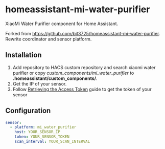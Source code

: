 # homeassistant-mi-water-purifier
XiaoMi Water Purifier component for Home Assistant.

Forked from https://github.com/bit3725/homeassistant-mi-water-purifier.
Rewrite coordinator and sensor platform.

## Installation

1. Add repository to HACS custom repository and search xiaomi water purifier or copy *custom_components/mi_water_purifier* to **.homeassistant/custom_components/**.
2. Get the IP of your sensor.
3. Follow [Retrieving the Access Token](https://home-assistant.io/components/vacuum.xiaomi_miio/#retrieving-the-access-token) guide to get the token of your sensor

## Configuration
```yaml
sensor:
  - platform: mi_water_purifier
    host: YOUR_SENSOR_IP
    token: YOUR_SENSOR_TOKEN
    scan_interval: YOUR_SCAN_INTERVAL
```
